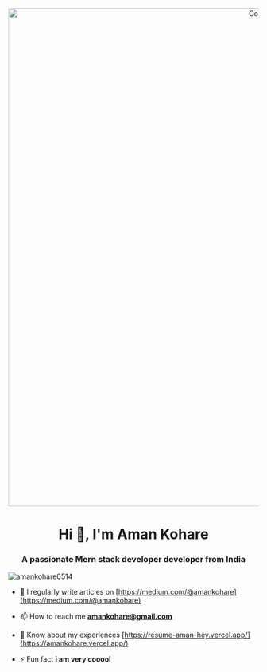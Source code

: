 <div align="center">
  <img src="./amanlogo.png" alt="Coding" width="1000px" align="center">
</div>   
<h1 align="center">Hi 👋, I'm Aman Kohare</h1>
<h3 align="center">A passionate Mern stack developer developer from India</h3>

<p align="left"> <img src="https://komarev.com/ghpvc/?username=amankohare0514&label=Profile%20views&color=0e75b6&style=flat" alt="amankohare0514" /> </p>


- 📝 I regularly write articles on [https://medium.com/@amankohare](https://medium.com/@amankohare)

- 📫 How to reach me **amankohare@gmail.com**

- 📄 Know about my experiences [https://resume-aman-hey.vercel.app/](https://amankohare.vercel.app/)

- ⚡ Fun fact **i am very cooool**


